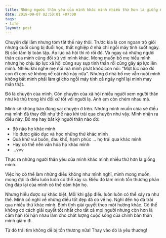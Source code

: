 ```yaml
---
title: Những người thân yêu của mình khác mình nhiều thứ hơn là giống mình
date: 2019-09-07 02:50:01 +07:00
tags:
- life
layout: post
---
```


Chuyện dài lắm nhưng tóm tắt thế này thôi. Trước kia là con ngoan trò giỏi nhưng cuối cùng bị đuổi học, thất nghiệp ở nhà chỉ ngồi máy tính suốt ngày. Bị sốc tâm lý toàn tập. Áp lực xã hội thì rõ rồi đó. Và ngay cả những người thân của mình cũng đối xử với mình khác. Mong muốn bố mẹ hiểu mình nhưng họ chịu áp lực xã hội cũng suy sụp tình thần rồi cũng gây áp lực lên mình. Nhiều khi nghe mẹ nói mà mình phát khóc còn nói: "Một lúc nào đó con đi con sẽ không về cái nhà này nữa". Nhưng ở nhà bố mẹ vẫn nuôi mình không bắt mình phải làm gì cho ngồi máy tính cả ngày nghĩ lại mình may mắn thật.

Đó là chuyện của mình. Còn chuyện của xã hội nhiều người xem người thân như kẻ thù trong khi đối xử tốt với người lạ. Anh em còn chém nhau mà.

Mình sẽ không bàn đúng sai chuyện ở trên. Nhưng mình muốn chia sẽ điều mà mình đã thay đổi như thế nào khi trải qua chuyện như vậy. Mình nhận ra điều này.
Bố mẹ hay bất kỳ người thân nào đó:
- Bộ não họ khác mình
- Họ được giáo dục và học những thứ khác mình
- Quá khứ vui buồn, đau khổ, hạnh phúc ... họ trải qua khác mình
- Hay có thể nền văn hóa họ khác mình
- ...vvv

Thực ra những người thân yêu của mình khác mình nhiều thứ hơn là giống mình.

Việc họ có thể làm những điều không như mình nghĩ, mình mong muốn, mong đợi là điều luôn luôn có thể xảy ra. Điều đó làm mình tổn thương phản ứng đáp lại của mình có thể căm hận họ.

Nhưng hiểu được sự khác biệt. Mỗi khi gặp điều luôn luôn có thể xảy ra như thế. Mình cố nghĩ về những điều tốt đẹp đã có về họ. Nghĩ đến họ đã trải qua nhiều thứ khác mình. Bình tĩnh giải quyết theo một hướng khác. Có thể không có cách giải quyết tốt nhất cho tất cả mọi người nhưng còn hơn là căm hận rồi hận nhau làm cho chất lượng cuộc sống của chính bản thân mình giảm đi.

Từ đó trái tim không dễ bị tổn thương nữa! Thay vào đó là yêu thương!